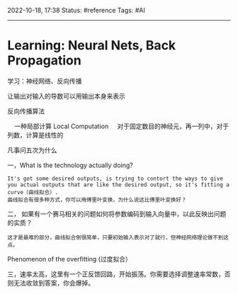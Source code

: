 2022-10-18, 17:38
Status: #reference 
Tags: #AI 

---
# Learning: Neural Nets, Back Propagation

学习：神经网络、反向传播

让输出对输入的导数可以用输出本身来表示

反向传播算法

    一种局部计算 Local Computation
    对于固定数目的神经元，再一列中，对于列数，计算是线性的

凡事问五次为什么

一，What is the technology actually doing?

	It's got some desired outputs, is trying to contort the ways to give you actual outputs that are like the desired output, so it's fitting a curve（曲线拟合）.
	曲线拟合有很多种方式，你可以用傅里叶变换，为什么说这比傅里叶变换好？

二， 如果有一个赛马相关的问题如何将参数编码到输入向量中，以此反映出问题的实质？

	这才是最难的部分，曲线拟合倒很简单，只要初始输入表示对了就行，但神经网络理论做不到这点。


Phenomenon of the overfitting (过度拟合）

三，速率太高，这里有一个正反馈回路，开始振荡。你需要选择调整速率常数，否则无法收敛到答案，你会爆掉。